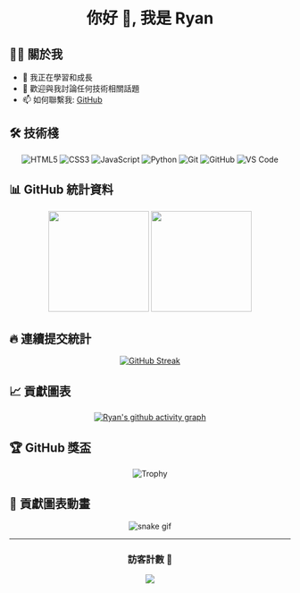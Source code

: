 <div align="center">
  
# 你好 👋, 我是 Ryan

</div>

## 👨‍💻 關於我

- 🌱 我正在學習和成長
- 💬 歡迎與我討論任何技術相關話題
- 📫 如何聯繫我: [GitHub](https://github.com/Ryan110781)

## 🛠️ 技術棧

<div align="center">

![HTML5](https://img.shields.io/badge/-HTML5-E34F26?style=flat-square&logo=html5&logoColor=white)
![CSS3](https://img.shields.io/badge/-CSS3-1572B6?style=flat-square&logo=css3)
![JavaScript](https://img.shields.io/badge/-JavaScript-F7DF1E?style=flat-square&logo=javascript&logoColor=black)
![Python](https://img.shields.io/badge/-Python-3776AB?style=flat-square&logo=Python&logoColor=white)
![Git](https://img.shields.io/badge/-Git-F05032?style=flat-square&logo=git&logoColor=white)
![GitHub](https://img.shields.io/badge/-GitHub-181717?style=flat-square&logo=github)
![VS Code](https://img.shields.io/badge/-VS%20Code-007ACC?style=flat-square&logo=visual-studio-code)

</div>

## 📊 GitHub 統計資料

<div align="center">
  <img height="180em" src="https://github-readme-stats.vercel.app/api?username=Ryan110781&show_icons=true&theme=tokyonight&include_all_commits=true&count_private=true"/>
  <img height="180em" src="https://github-readme-stats.vercel.app/api/top-langs/?username=Ryan110781&layout=compact&langs_count=8&theme=tokyonight"/>
</div>

## 🔥 連續提交統計

<div align="center">
  
[![GitHub Streak](https://github-readme-streak-stats.herokuapp.com/?user=Ryan110781&theme=tokyonight)](https://git.io/streak-stats)

</div>

## 📈 貢獻圖表

<div align="center">
  
[![Ryan's github activity graph](https://github-readme-activity-graph.vercel.app/graph?username=Ryan110781&theme=tokyo-night)](https://github.com/ashutosh00710/github-readme-activity-graph)

</div>

## 🏆 GitHub 獎盃

<div align="center">
  
![Trophy](https://github-profile-trophy.vercel.app/?username=Ryan110781&theme=tokyonight&row=1&column=6)

</div>

## 🐍 貢獻圖表動畫

<div align="center">
  
![snake gif](https://github.com/Ryan110781/Ryan110781/blob/output/github-contribution-grid-snake.gif)

</div>

---

<div align="center">
  
### 訪客計數 👀
  
![](https://komarev.com/ghpvc/?username=Ryan110781&color=blueviolet&style=flat-square&label=PROFILE+VIEWS)

</div>
